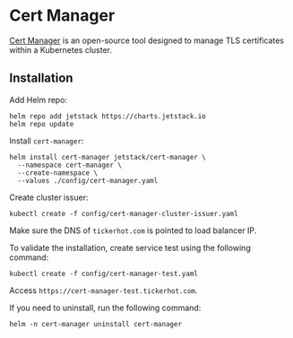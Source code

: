 # Cert Manager

[Cert Manager](https://cert-manager.io/docs/) is an open-source tool designed to
manage TLS certificates within a Kubernetes cluster.

## Installation

Add Helm repo:

```shell
helm repo add jetstack https://charts.jetstack.io
helm repo update
```

Install `cert-manager`:

```shell
helm install cert-manager jetstack/cert-manager \
  --namespace cert-manager \
  --create-namespace \
  --values ./config/cert-manager.yaml
```

Create cluster issuer:

```shell
kubectl create -f config/cert-manager-cluster-issuer.yaml
```

Make sure the DNS of `tickerhot.com` is pointed to load balancer IP.

To validate the installation, create service test using the following command:

```shell
kubectl create -f config/cert-manager-test.yaml
```

Access `https://cert-manager-test.tickerhot.com`.

If you need to uninstall, run the following command:

```shell
helm -n cert-manager uninstall cert-manager
```
